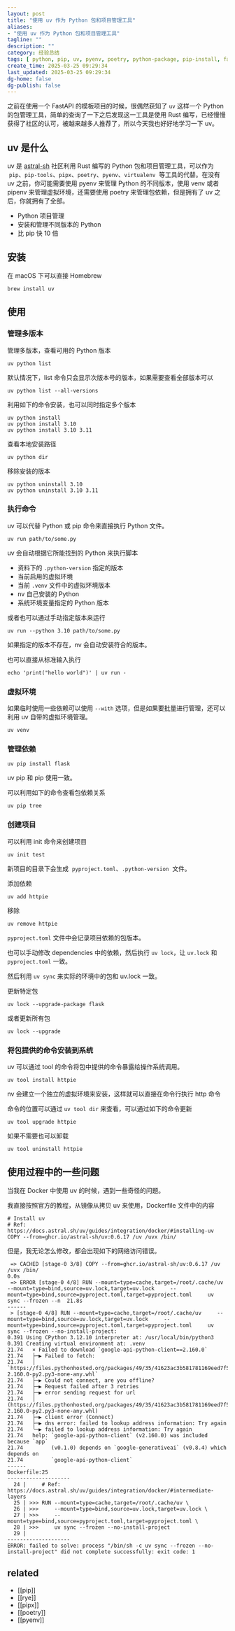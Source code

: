 ```yaml
---
layout: post
title: "使用 uv 作为 Python 包和项目管理工具"
aliases:
- "使用 uv 作为 Python 包和项目管理工具"
tagline: ""
description: ""
category: 经验总结
tags: [ python, pip, uv, pyenv, poetry, python-package, pip-install, fastapi, ]
create_time: 2025-03-25 09:29:34
last_updated: 2025-03-25 09:29:34
dg-home: false
dg-publish: false
---
```


之前在使用一个 FastAPI 的模板项目的时候，很偶然获知了 `uv` 这样一个 Python 的包管理工具，简单的查询了一下之后发现这一工具是使用 Rust 编写，已经慢慢获得了社区的认可，被越来越多人推荐了，所以今天我也好好地学习一下 uv。

## uv 是什么

uv 是 [astral-sh](https://github.com/astral-sh) 社区利用 Rust 编写的 Python 包和项目管理工具，可以作为  `pip`、`pip-tools`、`pipx`、`poetry`、`pyenv`、`virtualenv`  等工具的代替。在没有 uv 之前，你可能需要使用 pyenv 来管理 Python 的不同版本，使用 venv 或者 pipenv 来管理虚拟环境，还需要使用 poetry 来管理包依赖，但是拥有了 uv 之后，你就拥有了全部。

- Python 项目管理
- 安装和管理不同版本的 Python
- 比 pip 快 10 倍

## 安装

在 macOS 下可以直接 Homebrew

```
brew install uv
```

## 使用

### 管理多版本

管理多版本，查看可用的 Python 版本

```
uv python list
```

默认情况下，list 命令只会显示次版本号的版本，如果需要查看全部版本可以

```
uv python list --all-versions
```

利用如下的命令安装，也可以同时指定多个版本

```
uv python install
uv python install 3.10
uv python install 3.10 3.11
```

查看本地安装路径

```
uv python dir
```

移除安装的版本

```
uv python uninstall 3.10
uv python uninstall 3.10 3.11
```

### 执行命令

uv 可以代替 Python 或 pip 命令来直接执行 Python 文件。

```
uv run path/to/some.py
```

uv 会自动根据它所能找到的 Python 来执行脚本

- 资料下的 `.python-version` 指定的版本
- 当前启用的虚拟环境
- 当前 `.venv` 文件中的虚拟环境版本
- nv 自己安装的 Python
- 系统环境变量指定的 Python 版本

或者也可以通过手动指定版本来运行

```
uv run --python 3.10 path/to/some.py
```

如果指定的版本不存在，nv 会自动安装符合的版本。

也可以直接从标准输入执行

```
echo 'print("hello world")' | uv run -
```

### 虚拟环境

如果临时使用一些依赖可以使用 `--with` 选项，但是如果要批量进行管理，还可以利用 uv 自带的虚拟环境管理。

```
uv venv
```

### 管理依赖

```
uv pip install flask
```

uv pip 和 pip 使用一致。

可以利用如下的命令查看包依赖关系

```
uv pip tree
```

### 创建项目

可以利用 init 命令来创建项目

```
uv init test
```

新项目的目录下会生成  `pyproject.toml`、`.python-version`  文件。

添加依赖

```
uv add httpie
```

移除

```
uv remove httpie
```

`pyproject.toml` 文件中会记录项目依赖的包版本。

也可以手动修改 dependencies 中的依赖，然后执行 `uv lock`，让 `uv.lock` 和 `pyproject.toml` 一致。

然后利用 `uv sync` 来实际的环境中的包和 uv.lock 一致。

更新特定包

```
uv lock --upgrade-package flask
```

或者更新所有包

```
uv lock --upgrade
```

### 将包提供的命令安装到系统

uv 可以通过 tool 的命令将包中提供的命令暴露给操作系统调用。

```
uv tool install httpie
```

nv 会建立一个独立的虚拟环境来安装，这样就可以直接在命令行执行 http 命令

命令的位置可以通过 `uv tool dir` 来查看，可以通过如下的命令更新

```
uv tool upgrade httpie
```

如果不需要也可以卸载

```
uv tool uninstall httpie
```

## 使用过程中的一些问题

当我在 Docker 中使用 uv 的时候，遇到一些奇怪的问题。

我直接按照官方的教程，从镜像从拷贝 uv 来使用，Dockerfile 文件中的内容

```
# Install uv
# Ref: https://docs.astral.sh/uv/guides/integration/docker/#installing-uv
COPY --from=ghcr.io/astral-sh/uv:0.6.17 /uv /uvx /bin/
```

但是，我无论怎么修改，都会出现如下的网络访问错误。

```
 => CACHED [stage-0 3/8] COPY --from=ghcr.io/astral-sh/uv:0.6.17 /uv /uvx /bin/                                                                                                                                        0.0s
 => ERROR [stage-0 4/8] RUN --mount=type=cache,target=/root/.cache/uv     --mount=type=bind,source=uv.lock,target=uv.lock     --mount=type=bind,source=pyproject.toml,target=pyproject.toml     uv sync --frozen --n  21.8s
------                                                                                                                                                                                                                      
 > [stage-0 4/8] RUN --mount=type=cache,target=/root/.cache/uv     --mount=type=bind,source=uv.lock,target=uv.lock     --mount=type=bind,source=pyproject.toml,target=pyproject.toml     uv sync --frozen --no-install-project:                                                                                                                                                                                                                         
0.391 Using CPython 3.12.10 interpreter at: /usr/local/bin/python3                                                                                                                                                          
0.391 Creating virtual environment at: .venv                                                                                                                                                                                
21.74   × Failed to download `google-api-python-client==2.160.0`                                                                                                                                                            
21.74   ├─▶ Failed to fetch:
21.74   │   `https://files.pythonhosted.org/packages/49/35/41623ac3b581781169eed7f5fcd24bc114c774dc491fab5c05d8eb81af36/google_api_python_client-2.160.0-py2.py3-none-any.whl`
21.74   ├─▶ Could not connect, are you offline?
21.74   ├─▶ Request failed after 3 retries
21.74   ├─▶ error sending request for url
21.74   │   (https://files.pythonhosted.org/packages/49/35/41623ac3b581781169eed7f5fcd24bc114c774dc491fab5c05d8eb81af36/google_api_python_client-2.160.0-py2.py3-none-any.whl)
21.74   ├─▶ client error (Connect)
21.74   ├─▶ dns error: failed to lookup address information: Try again
21.74   ╰─▶ failed to lookup address information: Try again
21.74   help: `google-api-python-client` (v2.160.0) was included because `app`
21.74         (v0.1.0) depends on `google-generativeai` (v0.8.4) which depends on
21.74         `google-api-python-client`
------
Dockerfile:25
--------------------
  24 |     # Ref: https://docs.astral.sh/uv/guides/integration/docker/#intermediate-layers
  25 | >>> RUN --mount=type=cache,target=/root/.cache/uv \
  26 | >>>     --mount=type=bind,source=uv.lock,target=uv.lock \
  27 | >>>     --mount=type=bind,source=pyproject.toml,target=pyproject.toml \
  28 | >>>     uv sync --frozen --no-install-project
  29 |     
--------------------
ERROR: failed to solve: process "/bin/sh -c uv sync --frozen --no-install-project" did not complete successfully: exit code: 1
```



## related

- [[pip]]
- [[rye]]
- [[pipx]]
- [[poetry]]
- [[pyenv]]
